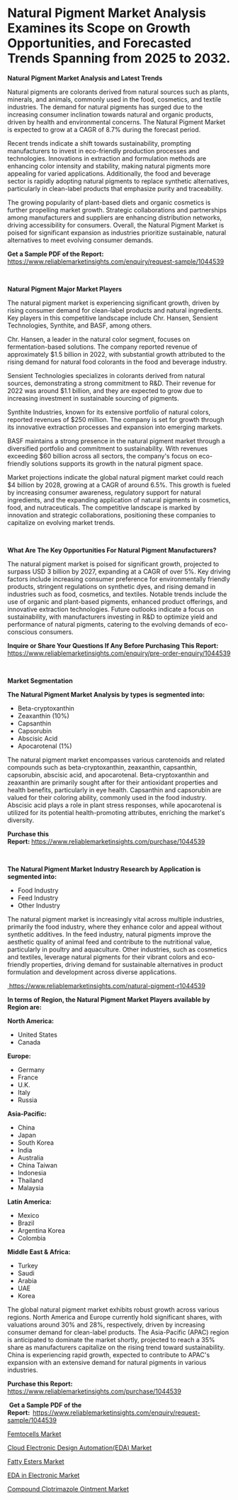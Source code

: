 <p><h1>Natural Pigment Market Analysis Examines its Scope on Growth Opportunities, and Forecasted Trends Spanning from 2025 to 2032.</h1></p><p><strong>Natural Pigment Market Analysis and Latest Trends</strong></p>
<p><p>Natural pigments are colorants derived from natural sources such as plants, minerals, and animals, commonly used in the food, cosmetics, and textile industries. The demand for natural pigments has surged due to the increasing consumer inclination towards natural and organic products, driven by health and environmental concerns. The Natural Pigment Market is expected to grow at a CAGR of 8.7% during the forecast period. </p><p>Recent trends indicate a shift towards sustainability, prompting manufacturers to invest in eco-friendly production processes and technologies. Innovations in extraction and formulation methods are enhancing color intensity and stability, making natural pigments more appealing for varied applications. Additionally, the food and beverage sector is rapidly adopting natural pigments to replace synthetic alternatives, particularly in clean-label products that emphasize purity and traceability. </p><p>The growing popularity of plant-based diets and organic cosmetics is further propelling market growth. Strategic collaborations and partnerships among manufacturers and suppliers are enhancing distribution networks, driving accessibility for consumers. Overall, the Natural Pigment Market is poised for significant expansion as industries prioritize sustainable, natural alternatives to meet evolving consumer demands.</p></p>
<p><strong>Get a Sample PDF of the Report:&nbsp;</strong> <a href="https://www.reliablemarketinsights.com/enquiry/request-sample/1044539?utm_campaign=2129&utm_medium=2&utm_source=Github&utm_content=ia&utm_term=30012025&utm_id=natural-pigment">https://www.reliablemarketinsights.com/enquiry/request-sample/1044539</a></p>
<p>&nbsp;</p>
<p><strong>Natural Pigment Major Market Players</strong></p>
<p><p>The natural pigment market is experiencing significant growth, driven by rising consumer demand for clean-label products and natural ingredients. Key players in this competitive landscape include Chr. Hansen, Sensient Technologies, Synthite, and BASF, among others.</p><p>Chr. Hansen, a leader in the natural color segment, focuses on fermentation-based solutions. The company reported revenue of approximately $1.5 billion in 2022, with substantial growth attributed to the rising demand for natural food colorants in the food and beverage industry.</p><p>Sensient Technologies specializes in colorants derived from natural sources, demonstrating a strong commitment to R&D. Their revenue for 2022 was around $1.1 billion, and they are expected to grow due to increasing investment in sustainable sourcing of pigments.</p><p>Synthite Industries, known for its extensive portfolio of natural colors, reported revenues of $250 million. The company is set for growth through its innovative extraction processes and expansion into emerging markets.</p><p>BASF maintains a strong presence in the natural pigment market through a diversified portfolio and commitment to sustainability. With revenues exceeding $60 billion across all sectors, the company's focus on eco-friendly solutions supports its growth in the natural pigment space.</p><p>Market projections indicate the global natural pigment market could reach $4 billion by 2028, growing at a CAGR of around 6.5%. This growth is fueled by increasing consumer awareness, regulatory support for natural ingredients, and the expanding application of natural pigments in cosmetics, food, and nutraceuticals. The competitive landscape is marked by innovation and strategic collaborations, positioning these companies to capitalize on evolving market trends.</p></p>
<p>&nbsp;</p>
<p><strong>What Are The Key Opportunities For Natural Pigment Manufacturers?</strong></p>
<p><p>The natural pigment market is poised for significant growth, projected to surpass USD 3 billion by 2027, expanding at a CAGR of over 5%. Key driving factors include increasing consumer preference for environmentally friendly products, stringent regulations on synthetic dyes, and rising demand in industries such as food, cosmetics, and textiles. Notable trends include the use of organic and plant-based pigments, enhanced product offerings, and innovative extraction technologies. Future outlooks indicate a focus on sustainability, with manufacturers investing in R&D to optimize yield and performance of natural pigments, catering to the evolving demands of eco-conscious consumers.</p></p>
<p><strong>Inquire or Share Your Questions If Any Before Purchasing This Report:</strong> <a href="https://www.reliablemarketinsights.com/enquiry/pre-order-enquiry/1044539?utm_campaign=2129&utm_medium=2&utm_source=Github&utm_content=ia&utm_term=30012025&utm_id=natural-pigment">https://www.reliablemarketinsights.com/enquiry/pre-order-enquiry/1044539</a></p>
<p>&nbsp;</p>
<p><strong>Market Segmentation</strong></p>
<p><strong>The Natural Pigment Market Analysis by types is segmented into:</strong></p>
<p><ul><li>Beta-cryptoxanthin</li><li>Zeaxanthin (10%)</li><li>Capsanthin</li><li>Capsorubin</li><li>Abscisic Acid</li><li>Apocarotenal (1%)</li></ul></p>
<p><p>The natural pigment market encompasses various carotenoids and related compounds such as beta-cryptoxanthin, zeaxanthin, capsanthin, capsorubin, abscisic acid, and apocarotenal. Beta-cryptoxanthin and zeaxanthin are primarily sought after for their antioxidant properties and health benefits, particularly in eye health. Capsanthin and capsorubin are valued for their coloring ability, commonly used in the food industry. Abscisic acid plays a role in plant stress responses, while apocarotenal is utilized for its potential health-promoting attributes, enriching the market's diversity.</p></p>
<p><strong>Purchase this Report:&nbsp;</strong><a href="https://www.reliablemarketinsights.com/purchase/1044539?utm_campaign=2129&utm_medium=2&utm_source=Github&utm_content=ia&utm_term=30012025&utm_id=natural-pigment">https://www.reliablemarketinsights.com/purchase/1044539</a></p>
<p>&nbsp;</p>
<p><strong>The Natural Pigment Market Industry Research by Application is segmented into:</strong></p>
<p><ul><li>Food Industry</li><li>Feed Industry</li><li>Other Industry</li></ul></p>
<p><p>The natural pigment market is increasingly vital across multiple industries, primarily the food industry, where they enhance color and appeal without synthetic additives. In the feed industry, natural pigments improve the aesthetic quality of animal feed and contribute to the nutritional value, particularly in poultry and aquaculture. Other industries, such as cosmetics and textiles, leverage natural pigments for their vibrant colors and eco-friendly properties, driving demand for sustainable alternatives in product formulation and development across diverse applications.</p></p>
<p><a href="https://www.reliablemarketinsights.com/natural-pigment-r1044539?utm_campaign=2129&utm_medium=2&utm_source=Github&utm_content=ia&utm_term=30012025&utm_id=natural-pigment">&nbsp;https://www.reliablemarketinsights.com/natural-pigment-r1044539</a></p>
<p><strong>In terms of Region, the Natural Pigment Market Players available by Region are:</strong></p>
<p>
    <p> <strong> North America: </strong>
        <ul>
            <li>United States</li>
            <li>Canada</li>
        </ul>
        </p> 
    <p> <strong> Europe: </strong>
        <ul>
            <li>Germany</li>
            <li>France</li>
            <li>U.K.</li>
            <li>Italy</li>
            <li>Russia</li>
        </ul>
        </p> 
    <p> <strong> Asia-Pacific: </strong>
        <ul>
            <li>China</li>
            <li>Japan</li>
            <li>South Korea</li>
            <li>India</li>
            <li>Australia</li>
            <li>China Taiwan</li>
            <li>Indonesia</li>
            <li>Thailand</li>
            <li>Malaysia</li>
        </ul>
        </p> 
    <p> <strong> Latin America: </strong>
        <ul>
            <li>Mexico</li>
            <li>Brazil</li>
            <li>Argentina Korea</li>
            <li>Colombia</li>
        </ul>
        </p> 
    <p> <strong> Middle East & Africa: </strong>
        <ul>
            <li>Turkey</li>
            <li>Saudi</li>
            <li>Arabia</li>
            <li>UAE</li>
            <li>Korea</li>
        </ul>
    </p>
    </p>
<p><p>The global natural pigment market exhibits robust growth across various regions. North America and Europe currently hold significant shares, with valuations around 30% and 28%, respectively, driven by increasing consumer demand for clean-label products. The Asia-Pacific (APAC) region is anticipated to dominate the market shortly, projected to reach a 35% share as manufacturers capitalize on the rising trend toward sustainability. China is experiencing rapid growth, expected to contribute to APAC's expansion with an extensive demand for natural pigments in various industries.</p></p>
<p><strong>Purchase this Report: </strong><a href="https://www.reliablemarketinsights.com/purchase/1044539?utm_campaign=2129&utm_medium=2&utm_source=Github&utm_content=ia&utm_term=30012025&utm_id=natural-pigment">https://www.reliablemarketinsights.com/purchase/1044539</a></p>
<p>&nbsp;<strong>Get a Sample PDF of the Report:&nbsp;&nbsp;</strong><a href="https://www.reliablemarketinsights.com/enquiry/request-sample/1044539?utm_campaign=2129&utm_medium=2&utm_source=Github&utm_content=ia&utm_term=30012025&utm_id=natural-pigment">https://www.reliablemarketinsights.com/enquiry/request-sample/1044539</a></p>
<p><strong></strong></p>
<p><p><a href="https://github.com/amoakuolaopa/Market-Research-Report-List-1/blob/main/femtocells-market.md?utm_campaign=2129&utm_medium=2&utm_source=Github&utm_content=ia&utm_term=30012025&utm_id=natural-pigment">Femtocells Market</a></p><p><a href="https://www.linkedin.com/pulse/cloud-electronic-design-automationeda-ecosystem-mapping-i8mzf?utm_campaign=2129&utm_medium=2&utm_source=Github&utm_content=ia&utm_term=30012025&utm_id=natural-pigment">Cloud Electronic Design Automation(EDA) Market</a></p><p><a href="https://github.com/aidelndasse/Market-Research-Report-List-1/blob/main/fatty-esters-market.md?utm_campaign=2129&utm_medium=2&utm_source=Github&utm_content=ia&utm_term=30012025&utm_id=natural-pigment">Fatty Esters Market</a></p><p><a href="https://www.linkedin.com/pulse/eda-electronic-market-outlook-from-2025-2032-trends-application-1nabe?utm_campaign=2129&utm_medium=2&utm_source=Github&utm_content=ia&utm_term=30012025&utm_id=natural-pigment">EDA in Electronic Market</a></p><p><a href="https://www.linkedin.com/pulse/compound-clotrimazole-ointment-market-expansion-forecast-139-lr1kf?utm_campaign=2129&utm_medium=2&utm_source=Github&utm_content=ia&utm_term=30012025&utm_id=natural-pigment">Compound Clotrimazole Ointment Market</a></p></p>